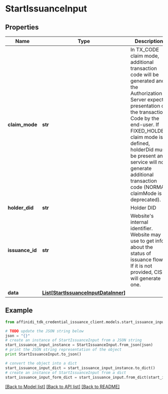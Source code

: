 # StartIssuanceInput

## Properties

| Name            | Type                                                                    | Description                                                                                                                                                                                                                                                                                                                  | Notes      |
| --------------- | ----------------------------------------------------------------------- | ---------------------------------------------------------------------------------------------------------------------------------------------------------------------------------------------------------------------------------------------------------------------------------------------------------------------------- | ---------- |
| **claim_mode**  | **str**                                                                 | In TX_CODE claim mode, additional transaction code will be generated and the Authorization Server expects presentation of the transaction Code by the end-user. If FIXED_HOLDER claim mode is defined, holderDid must be present and service will not generate additional transaction code (NORMAL claimMode is deprecated). | [optional] |
| **holder_did**  | **str**                                                                 | Holder DID                                                                                                                                                                                                                                                                                                                   | [optional] |
| **issuance_id** | **str**                                                                 | Website&#39;s internal identifier. Website may use to get info about the status of issuance flow. If it is not provided, CIS will generate one.                                                                                                                                                                              | [optional] |
| **data**        | [**List[StartIssuanceInputDataInner]**](StartIssuanceInputDataInner.md) |                                                                                                                                                                                                                                                                                                                              |

## Example

```python
from affinidi_tdk_credential_issuance_client.models.start_issuance_input import StartIssuanceInput

# TODO update the JSON string below
json = "{}"
# create an instance of StartIssuanceInput from a JSON string
start_issuance_input_instance = StartIssuanceInput.from_json(json)
# print the JSON string representation of the object
print StartIssuanceInput.to_json()

# convert the object into a dict
start_issuance_input_dict = start_issuance_input_instance.to_dict()
# create an instance of StartIssuanceInput from a dict
start_issuance_input_form_dict = start_issuance_input.from_dict(start_issuance_input_dict)
```

[[Back to Model list]](../README.md#documentation-for-models) [[Back to API list]](../README.md#documentation-for-api-endpoints) [[Back to README]](../README.md)
